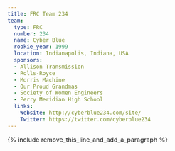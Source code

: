 ```yaml
---
title: FRC Team 234
team:
  type: FRC
  number: 234
  name: Cyber Blue
  rookie_year: 1999
  location: Indianapolis, Indiana, USA
  sponsors:
  - Allison Transmission
  - Rolls-Royce
  - Morris Machine
  - Our Proud Grandmas
  - Society of Women Engineers
  - Perry Meridian High School
  links:
    Website: http://cyberblue234.com/site/
    Twitter: https://twitter.com/cyberblue234
---
```


{% include remove_this_line_and_add_a_paragraph %}